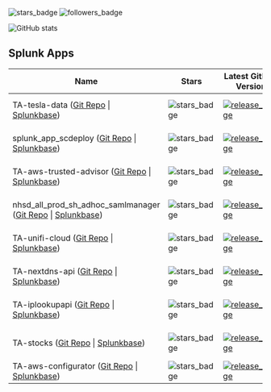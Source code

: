 ![stars_badge](https://img.shields.io/github/stars/livehybrid?affiliations=OWNER&label=Total%20Stars)
![followers_badge](https://img.shields.io/github/followers/livehybrid?label=Followers)

![GitHub stats](https://github-readme-stats.vercel.app/api?username=livehybrid&theme=dark)

## Splunk Apps

| Name                                                                                                                        | Stars                                                                                                                                 | Latest GitHub Version                                                                                                                                                                                                                                                      | Downloads                                         | Cloud Compatible                                                                                                                                                                                                                                               | Compatibility                                                                                                                                                                                                                                  | Last commit                                                                                                                                     |
|-----------------------------------------------------------------------------------------------------------------------------|---------------------------------------------------------------------------------------------------------------------------------------|--------------------------------------------------------------------------------------------------------------------------------------------------------------------------------------------------------------------------------------------------------------|------------------------------------------------------|---------------------------------------------------------------------------------------------------------------------------------------------------------------------------------------------------------------------------------------------------------|----------------------------------------------------------------------------------------------------------------------------------------------------------------------------------------------------------------------------------------------|-------------------------------------------------------------------------------------------------------------------------------------------|
| TA-tesla-data ([Git Repo](https://github.com/livehybrid/TA-tesla-data) \| [Splunkbase](https://splunkbase.splunk.com/app/4660))                                  | ![stars_badge](https://img.shields.io/github/stars/livehybrid/TA-tesla-data?label=)                  | [![release_badge](https://img.shields.io/github/v/release/livehybrid/TA-tesla-data?label=)](https://github.com/livehybrid/TA-tesla-data/releases/latest)                                   | ![Splunkbase Downloads](https://img.shields.io/endpoint?url=https%3A%2F%2Fsplunkbasebadge.livehybrid.com%2Fv1%2Fdownloads%2F4660?1) | ![Cloud Compatible](https://img.shields.io/endpoint?logo=icloud&url=https%3A%2F%2Fsplunkbasebadge.livehybrid.com%2Fv1%2Fsplunkcloud%2F4660) | ![Splunkbase Compatibility](https://img.shields.io/endpoint?url=https%3A%2F%2Fsplunkbasebadge.livehybrid.com%2Fv1%2Flatest_compat%2F4660) | [![Last commit](https://img.shields.io/github/last-commit/livehybrid/TA-tesla-data?label=)](https://github.com/livehybrid/TA-tesla-data) |
| splunk_app_scdeploy ([Git Repo](https://github.com/livehybrid/splunk_app_scdeploy) \| [Splunkbase](https://splunkbase.splunk.com/app/6731))                                  | ![stars_badge](https://img.shields.io/github/stars/livehybrid/splunk_app_scdeploy?label=)                  | [![release_badge](https://img.shields.io/github/v/release/livehybrid/splunk_app_scdeploy?label=)](https://github.com/livehybrid/splunk_app_scdeploy/releases/latest)                                   | ![Splunkbase Downloads](https://img.shields.io/endpoint?url=https%3A%2F%2Fsplunkbasebadge.livehybrid.com%2Fv1%2Fdownloads%2F6731?1) | ![Cloud Compatible](https://img.shields.io/endpoint?logo=icloud&url=https%3A%2F%2Fsplunkbasebadge.livehybrid.com%2Fv1%2Fsplunkcloud%2F6731) | ![Splunkbase Compatibility](https://img.shields.io/endpoint?url=https%3A%2F%2Fsplunkbasebadge.livehybrid.com%2Fv1%2Flatest_compat%2F6731) | [![Last commit](https://img.shields.io/github/last-commit/livehybrid/splunk_app_scdeploy?label=)](https://github.com/livehybrid/splunk_app_scdeploy) |
| TA-aws-trusted-advisor ([Git Repo](https://github.com/livehybrid/TA-aws-trusted-advisor) \| [Splunkbase](https://splunkbase.splunk.com/app/4207))                                  | ![stars_badge](https://img.shields.io/github/stars/livehybrid/TA-aws-trusted-advisor?label=)                  | [![release_badge](https://img.shields.io/github/v/release/livehybrid/TA-aws-trusted-advisor?label=)](https://github.com/livehybrid/TA-aws-trusted-advisor/releases/latest)                                   | ![Splunkbase Downloads](https://img.shields.io/endpoint?url=https%3A%2F%2Fsplunkbasebadge.livehybrid.com%2Fv1%2Fdownloads%2F4207?1) | ![Cloud Compatible](https://img.shields.io/endpoint?logo=icloud&url=https%3A%2F%2Fsplunkbasebadge.livehybrid.com%2Fv1%2Fsplunkcloud%2F4207) | ![Splunkbase Compatibility](https://img.shields.io/endpoint?url=https%3A%2F%2Fsplunkbasebadge.livehybrid.com%2Fv1%2Flatest_compat%2F4207) | [![Last commit](https://img.shields.io/github/last-commit/livehybrid/TA-aws-trusted-advisor?label=)](https://github.com/livehybrid/TA-aws-trusted-advisor) |
| nhsd_all_prod_sh_adhoc_samlmanager ([Git Repo](https://github.com/livehybrid/nhsd_all_prod_sh_adhoc_samlmanager) \| [Splunkbase](https://splunkbase.splunk.com/app/4720))                                  | ![stars_badge](https://img.shields.io/github/stars/livehybrid/nhsd_all_prod_sh_adhoc_samlmanager?label=)                  | [![release_badge](https://img.shields.io/github/v/release/livehybrid/nhsd_all_prod_sh_adhoc_samlmanager?label=)](https://github.com/livehybrid/nhsd_all_prod_sh_adhoc_samlmanager/releases/latest)                                   | ![Splunkbase Downloads](https://img.shields.io/endpoint?url=https%3A%2F%2Fsplunkbasebadge.livehybrid.com%2Fv1%2Fdownloads%2F4720?1) | ![Cloud Compatible](https://img.shields.io/endpoint?logo=icloud&url=https%3A%2F%2Fsplunkbasebadge.livehybrid.com%2Fv1%2Fsplunkcloud%2F4720) | ![Splunkbase Compatibility](https://img.shields.io/endpoint?url=https%3A%2F%2Fsplunkbasebadge.livehybrid.com%2Fv1%2Flatest_compat%2F4720) | [![Last commit](https://img.shields.io/github/last-commit/livehybrid/nhsd_all_prod_sh_adhoc_samlmanager?label=)](https://github.com/livehybrid/nhsd_all_prod_sh_adhoc_samlmanager) |
| TA-unifi-cloud ([Git Repo](https://github.com/livehybrid/TA-unifi-cloud) \| [Splunkbase](https://splunkbase.splunk.com/app/7494))                                  | ![stars_badge](https://img.shields.io/github/stars/livehybrid/TA-unifi-cloud?label=)                  | [![release_badge](https://img.shields.io/github/v/release/livehybrid/TA-unifi-cloud?label=)](https://github.com/livehybrid/TA-unifi-cloud/releases/latest) | ![Splunkbase Downloads](https://img.shields.io/endpoint?url=https%3A%2F%2Fsplunkbasebadge.livehybrid.com%2Fv1%2Fdownloads%2F7494?1) | ![Cloud Compatible](https://img.shields.io/endpoint?logo=icloud&url=https%3A%2F%2Fsplunkbasebadge.livehybrid.com%2Fv1%2Fsplunkcloud%2F7494) | ![Splunkbase Compatibility](https://img.shields.io/endpoint?url=https%3A%2F%2Fsplunkbasebadge.livehybrid.com%2Fv1%2Flatest_compat%2F7494) | [![Last commit](https://img.shields.io/github/last-commit/livehybrid/TA-unifi-cloud?label=)](https://github.com/livehybrid/TA-unifi-cloud) |        
| TA-nextdns-api ([Git Repo](https://github.com/livehybrid/TA-nextdns-api) \| [Splunkbase](https://splunkbase.splunk.com/app/7537))                                  | ![stars_badge](https://img.shields.io/github/stars/livehybrid/TA-nextdns-api?label=)                  | [![release_badge](https://img.shields.io/github/v/release/livehybrid/TA-nextdns-api?label=)](https://github.com/livehybrid/TA-nextdns-api/releases/latest) | ![Splunkbase Downloads](https://img.shields.io/endpoint?url=https%3A%2F%2Fsplunkbasebadge.livehybrid.com%2Fv1%2Fdownloads%2F7537?1) | ![Cloud Compatible](https://img.shields.io/endpoint?logo=icloud&url=https%3A%2F%2Fsplunkbasebadge.livehybrid.com%2Fv1%2Fsplunkcloud%2F7537) | ![Splunkbase Compatibility](https://img.shields.io/endpoint?url=https%3A%2F%2Fsplunkbasebadge.livehybrid.com%2Fv1%2Flatest_compat%2F7537) | [![Last commit](https://img.shields.io/github/last-commit/livehybrid/TA-nextdns-api?label=)](https://github.com/livehybrid/TA-nextdns-api) |         
| TA-iplookupapi ([Git Repo](https://github.com/livehybrid/TA-iplookupapi) \| [Splunkbase](https://splunkbase.splunk.com/app/7537))                                  | ![stars_badge](https://img.shields.io/github/stars/livehybrid/TA-iplookupapi?label=)                  | [![release_badge](https://img.shields.io/github/v/release/livehybrid/TA-iplookupapi?label=)](https://github.com/livehybrid/TA-iplookupapi/releases/latest) | ![Splunkbase Downloads](https://img.shields.io/endpoint?url=https%3A%2F%2Fsplunkbasebadge.livehybrid.com%2Fv1%2Fdownloads%2F7537?1) | ![Cloud Compatible](https://img.shields.io/endpoint?logo=icloud&url=https%3A%2F%2Fsplunkbasebadge.livehybrid.com%2Fv1%2Fsplunkcloud%2F7537) | ![Splunkbase Compatibility](https://img.shields.io/endpoint?url=https%3A%2F%2Fsplunkbasebadge.livehybrid.com%2Fv1%2Flatest_compat%2F7537) | [![Last commit](https://img.shields.io/github/last-commit/livehybrid/TA-iplookupapi?label=)](https://github.com/livehybrid/TA-iplookupapi) |  
| TA-stocks ([Git Repo](https://github.com/livehybrid/TA-stocks) \| [Splunkbase](https://splunkbase.splunk.com/app/7537))                                  | ![stars_badge](https://img.shields.io/github/stars/livehybrid/TA-stocks?label=)                  | [![release_badge](https://img.shields.io/github/v/release/livehybrid/TA-stocks?label=)](https://github.com/livehybrid/TA-stocks/releases/latest) | ![Splunkbase Downloads](https://img.shields.io/endpoint?url=https%3A%2F%2Fsplunkbasebadge.livehybrid.com%2Fv1%2Fdownloads%2F7537?1) | ![Cloud Compatible](https://img.shields.io/endpoint?logo=icloud&url=https%3A%2F%2Fsplunkbasebadge.livehybrid.com%2Fv1%2Fsplunkcloud%2F7537) | ![Splunkbase Compatibility](https://img.shields.io/endpoint?url=https%3A%2F%2Fsplunkbasebadge.livehybrid.com%2Fv1%2Flatest_compat%2F7537) | [![Last commit](https://img.shields.io/github/last-commit/livehybrid/TA-stocks?label=)](https://github.com/livehybrid/TA-stocks) |  
| TA-aws-configurator ([Git Repo](https://github.com/livehybrid/TA-aws-configurator) \| [Splunkbase](https://splunkbase.splunk.com/app/XXXX))                                  | ![stars_badge](https://img.shields.io/github/stars/livehybrid/TA-aws-configurator?label=)                  | [![release_badge](https://img.shields.io/github/v/release/livehybrid/TA-aws-configurator?label=)](https://github.com/livehybrid/TA-aws-configurator/releases/latest)                                   | - | ![Cloud Compatible](https://img.shields.io/endpoint?logo=icloud&url=https%3A%2F%2Fsplunkbasebadge.livehybrid.com%2Fv1%2Fsplunkcloud%2FXXXX) | - | [![Last commit](https://img.shields.io/github/last-commit/livehybrid/TA-aws-configurator?label=)](https://github.com/livehybrid/TA-aws-configurator) |         
